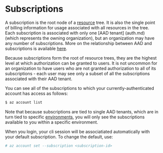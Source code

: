 Subscriptions
=============
A subscription is the root node of a [resource](resources.md) tree.  It is also the single
point of billing information for usage associated with all resources in the
tree.  Each subscription is associated with only one [AAD tenant]
(auth.md) (which represents the owning organization), but an organization
may have any number of subscriptions.  More on the relationship between
AAD and subscriptions is available [here](https://azure.microsoft.com/en-us/documentation/articles/active-directory-how-subscriptions-associated-directory/).

Because subscriptions form the root of resource trees, they are the highest
level at which authorization can be granted to users.  It is not uncommon
for an organization to have users who are not granted authorization to all
of its subscriptions - each user may see only a subset of all the subscriptions
associated with their AAD tenant.

You can see all of the subscriptions to which your currently-authenticated
account has access as follows:

```bash
$ az account list
```

Note that because subscriptions are tied to single AAD tenants, which are
in turn tied to specific [environments](environments.md), you will only
see the subscriptions available to you within a specific environment. 

When you login, your cli session will be associatiated automatically with
your default subscription.  To change the default, use:

```bash
# az account set --subscription <subscription-id>
```
